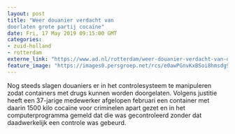 ```yaml
---
layout: post
title: "Weer douanier verdacht van 
doorlaten grote partij cocaïne"
date: Fri, 17 May 2019 09:15:00 GMT
categories: 
- zuid-holland 
- rotterdam 
externe_link: "https://www.ad.nl/rotterdam/weer-douanier-verdacht-van-doorlaten-grote-partij-cocaine~a67add90/"
feature_image: "https://images0.persgroep.net/rcs/e0awPGnvKxBSoi8hmsdg9DneinI/diocontent/148590524/_fitwidth/400/?appId=21791a8992982cd8da851550a453bd7f&quality=0.7"
---
```


Nog steeds slagen douaniers er in het controlesysteem te manipuleren zodat containers met drugs kunnen worden doorgelaten. Volgens justitie heeft een 37-jarige medewerker afgelopen februari een container met daarin 1500 kilo cocaïne voor criminelen apart gezet en in het computerprogramma gemeld dat die was gecontroleerd zonder dat daadwerkelijk een controle was gebeurd.
